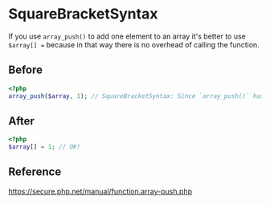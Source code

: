 # SquareBracketSyntax

If you use `array_push()` to add one element to an array it's better to use `$array[] =` because in that way there is no overhead of calling the function.

## Before

```php
<?php
array_push($array, 1); // SquareBracketSyntax: Since `array_push()` has the function call overhead, Consider using `$array[] =`.
```

## After

```php
<?php
$array[] = 1; // OK!
```

## Reference

https://secure.php.net/manual/function.array-push.php

